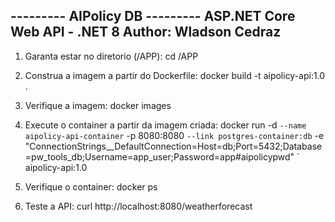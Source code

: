 --------- AIPolicy DB ---------
ASP.NET Core Web API - .NET 8
Author: Wladson Cedraz
-------------------------------

1. Garanta estar no diretorio (/APP):
cd /APP

2. Construa a imagem a partir do Dockerfile:
docker build -t aipolicy-api:1.0 .

3. Verifique a imagem:
docker images

4. Execute o container a partir da imagem criada:
docker run -d `
  --name aipolicy-api-container `
  -p 8080:8080 `
  --link postgres-container:db `
  -e "ConnectionStrings__DefaultConnection=Host=db;Port=5432;Database=pw_tools_db;Username=app_user;Password=app#aipolicypwd" `
  aipolicy-api:1.0

5. Verifique o container:
docker ps

6. Teste a API:
curl http://localhost:8080/weatherforecast
